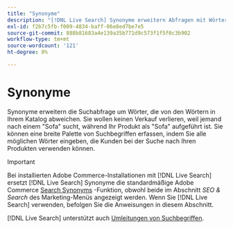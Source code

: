 ```yaml
---
title: "Synonyme"
description: "[!DNL Live Search] Synonyme erweitern Abfragen mit Wörtern, die sich von denen in Ihrem Katalog unterscheiden."
exl-id: f2b7c5fb-f009-4834-baff-06e8ed7be7e5
source-git-commit: 888b81683a4e139a35b771d9c573f1f5f0c3b902
workflow-type: tm+mt
source-wordcount: '121'
ht-degree: 0%

---
```


# Synonyme

Synonyme erweitern die Suchabfrage um Wörter, die von den Wörtern in Ihrem Katalog abweichen. Sie wollen keinen Verkauf verlieren, weil jemand nach einem &quot;Sofa&quot; sucht, während Ihr Produkt als &quot;Sofa&quot; aufgeführt ist. Sie können eine breite Palette von Suchbegriffen erfassen, indem Sie alle möglichen Wörter eingeben, die Kunden bei der Suche nach Ihren Produkten verwenden können.

>[!IMPORTANT]
>
>Bei installierten Adobe Commerce-Installationen mit [!DNL Live Search] ersetzt [!DNL Live Search] Synonyme die standardmäßige Adobe Commerce [Search Synonyms](https://experienceleague.adobe.com/docs/commerce-admin/catalog/catalog/search/search-terms.html#search-synonyms) -Funktion, obwohl beide im Abschnitt *SEO &amp; Search* des Marketing-Menüs angezeigt werden. Wenn Sie [!DNL Live Search] verwenden, befolgen Sie die Anweisungen in diesem Abschnitt.

[!DNL Live Search] unterstützt auch [Umleitungen von Suchbegriffen](https://experienceleague.adobe.com/docs/commerce-admin/catalog/catalog/search/search-terms.html).
